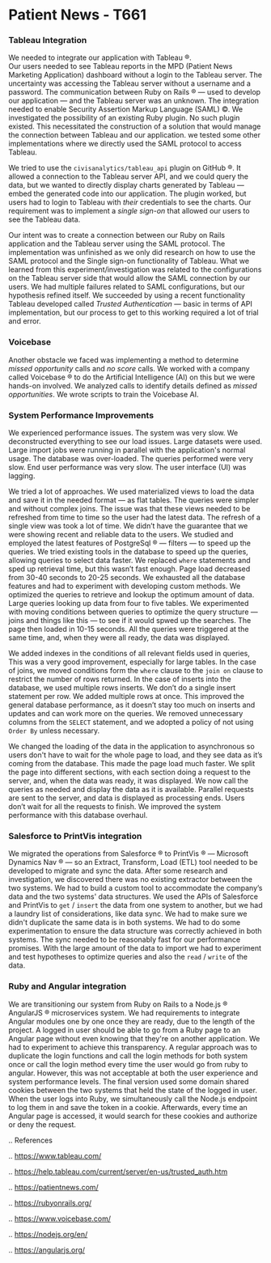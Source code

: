 Patient News - T661
=============================================================





### Tableau Integration

We needed to integrate our application with Tableau &reg;.  
Our users needed to see Tableau reports in the MPD (Patient News Marketing Application) dashboard without a login to the Tableau server.
The uncertainty was accessing the Tableau server without a username and a password.
The communication between Ruby on Rails &reg;
&mdash;
used to develop our application
&mdash;
and the Tableau server was an unknown.
The integration needed to enable Security Assertion Markup Language (SAML) &copy;.
We investigated the possibility of an existing Ruby plugin.
No such plugin existed.
This necessitated the construction of a solution that would manage the connection between Tableau and our application.
we tested some other implementations where we directly used the SAML protocol to access Tableau.

We tried to use the `civisanalytics/tableau_api` plugin on GitHub &reg;.
It allowed a connection to the Tableau server API,
and we could query the data,
but we wanted to directly display charts generated by Tableau
&mdash;
embed the generated code into our application.
The plugin worked,
but users had to login to Tableau with *their* credentials to see the charts.
Our requirement was to implement a *single sign-on* that allowed our users to see the Tableau data.

Our intent was to create a connection between our Ruby on Rails application and the Tableau server using the SAML protocol.
The implementation was unfinished as we only did research on how to use the SAML protocol and the Single sign-on functionality of Tableau.
What we learned from this experiment/investigation was related to the configurations on the Tableau server side that would allow the SAML connection by our users. We had multiple failures related to SAML configurations,
but our hypothesis refined itself.
We succeeded by using a recent functionality Tableau developed called *Trusted Authentication*
&mdash;
basic in terms of API implementation,
but our process to get to this working required a lot of trial and error.

### Voicebase

Another obstacle we faced was implementing a method to determine *missed opportunity* calls and *no score* calls.
We worked with a company called Voicebase &reg; to do the Artificial Intelligence (AI) on this but we were hands-on involved.
We analyzed calls to identify details defined as  *missed opportunities*.
We wrote scripts to train the Voicebase AI.


### System Performance Improvements

We experienced performance issues.
The system was very slow.
We deconstructed everything to see our load issues.
Large datasets were used.
Large import jobs were running in parallel with the application's normal usage.
The database was over-loaded.
The queries performed were very slow.
End user performance was very slow.
The user interface (UI) was lagging.

We tried a lot of approaches.
We used materialized views to load the data and save it in the needed format
&mdash;
as flat tables.
The queries were simpler and without complex joins.
The issue was that these views needed to be refreshed from time to time so the user had the latest data.
The refresh of a single view was took a lot of time.
We didn’t have the guarantee that we were showing recent and reliable data to the users.
We studied and employed the latest features of PostgreSql &reg;
&mdash;
filters
&mdash;
to speed up the queries.
We tried existing tools in the database to speed up the queries,
allowing queries to select data faster.
We replaced `where` statements and sped up retrieval time,
but this wasn’t fast enough.
Page load decreased from 30-40 seconds to 20-25 seconds.
We exhausted all the database features and had to experiment with developing custom methods.
We optimized the queries to retrieve and lookup the optimum amount of data.
Large queries looking up data from four to five tables.
We experimented with moving conditions between queries to optimize the query structure
&mdash;
joins and things like this
&mdash;
to see if it would spwed up the searches.
The page then loaded in 10-15 seconds.
All the queries were triggered at the same time,
and,
when they were all ready,
the data was displayed.

We added indexes in the conditions of all relevant fields used in queries,
This was a very good improvement,
especially for large tables.
In the case of joins,
we moved conditions form the `where` clause to the `join on` clause to restrict the number of rows returned.
In the case of inserts into the database,
we used multiple rows inserts.
We don’t do a single insert statement per row.
We added multiple rows at once.
This improved the general database performance,
as it doesn’t stay too much on inserts and updates and can work more on the queries.
We removed unnecessary columns from the `SELECT` statement,
and we adopted a policy of not using `Order By` unless necessary.

We changed the loading of the data in the application to asynchronous so users don't have to wait for the whole page to load,
and they see data as it’s coming from the database.
This made the page load much faster.
We split the page into different sections,
with each section doing a request to the server,
and,
when the data was ready,
it was displayed.
We now call the queries as needed and display the data as it is available.
Parallel requests are sent to the server,
and data is displayed as processing ends.
Users don’t wait for all the requests to finish.
We improved the system performance with this database overhaul.

### Salesforce to PrintVis integration

We migrated the operations from Salesforce &reg; to PrintVis &reg;
&mdash;
Microsoft Dynamics Nav &reg;
&mdash;
so an Extract,
Transform,
Load (ETL) tool needed to be developed to migrate and sync the data.
After some research and investigation,
we discovered there was no existing extractor between the two systems.
We had to build a custom tool to accommodate the company’s data and the two systems' data structures.
We used the APIs of Salesforce and PrintVis to `get` / `insert` the data from one system to another,
but we had a laundry list of considerations,
like data sync.
We had to make sure we didn't duplicate the same data is in both systems.
We had to do some experimentation to ensure the data structure was correctly achieved in both systems.
The sync needed to be reasonably fast for our performance promises.
With the large amount of the data to import we had to experiment and test hypotheses to optimize queries and also the `read` / `write` of the data.



### Ruby and Angular integration

We are transitioning our system from Ruby on Rails to a Node.js &reg; AngularJS &reg; microservices system.
We had requirements to integrate Angular modules one by one once they are ready,
due to the length of the project.
A logged in user should be able to go from a Ruby page to an Angular page without even knowing that they're on another application.
We had to experiment to achieve this transparency.
A regular approach was to duplicate the login functions and call the login methods for both system once or call the login method every time the user would go from ruby to angular.
However,
this was not acceptable at both the user experience and system performance levels.
The final version used some domain shared cookies between the two systems that held the state of the logged in user.
When the user logs into Ruby,
we simultaneously call the Node.js endpoint to log them in and save the token in a cookie.
Afterwards,
every time an Angular page is accessed,
it would search for these cookies and authorize or deny the request.




.. References

.. https://www.tableau.com/

.. https://help.tableau.com/current/server/en-us/trusted_auth.htm

.. https://patientnews.com/

.. https://rubyonrails.org/

.. https://www.voicebase.com/

.. https://nodejs.org/en/

.. https://angularjs.org/
